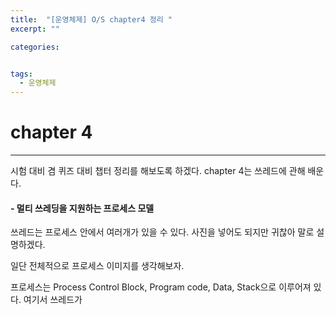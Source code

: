 ```yaml
---
title:  "[운영체제] O/S chapter4 정리 "
excerpt: ""

categories:


tags:
  - 운영체제
---
```


# chapter 4

---

시험 대비 겸 퀴즈 대비 챕터 정리를 해보도록 하겠다. chapter 4는 쓰레드에 관해 배운다.

#### - 멀티 쓰레딩을 지원하는 프로세스 모델

쓰레드는 프로세스 안에서 여러개가 있을 수 있다. 사진을 넣어도 되지만 귀찮아 말로 설명하겠다.

일단 전체적으로 프로세스 이미지를 생각해보자. 

프로세스는 Process Control Block, Program code, Data, Stack으로 이루어져 있다. 여기서 쓰레드가 

